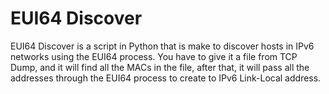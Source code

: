 # EUI64 Discover
EUI64 Discover is a script in Python that is make to discover hosts in IPv6 networks using the EUI64 process. You have to give it a file from TCP Dump, and it will find all the MACs in the file, after that, it will pass all the addresses through the EUI64 process to create to IPv6 Link-Local address.
